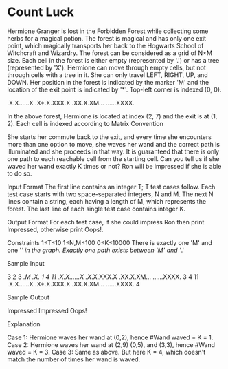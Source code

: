 # Count Luck
Hermione Granger is lost in the Forbidden Forest while collecting some herbs for a magical potion. The forest is magical and has only one exit point, which magically transports her back to the Hogwarts School of Witchcraft and Wizardry.
The forest can be considered as a grid of N×M size. Each cell in the forest is either empty (represented by '.') or has a tree (represented by 'X'). Hermione can move through empty cells, but not through cells with a tree in it. She can only travel LEFT, RIGHT, UP, and DOWN. Her position in the forest is indicated by the marker 'M' and the location of the exit point is indicated by '*'. Top-left corner is indexed (0, 0).

.X.X......X
.X*.X.XXX.X
.XX.X.XM...
......XXXX.

In the above forest, Hermione is located at index (2, 7) and the exit is at (1, 2). Each cell is indexed according to Matrix Convention

She starts her commute back to the exit, and every time she encounters more than one option to move, she waves her wand and the correct path is illuminated and she proceeds in that way. It is guaranteed that there is only one path to each reachable cell from the starting cell. Can you tell us if she waved her wand exactly K times or not? Ron will be impressed if she is able to do so.

Input Format
The first line contains an integer T; T test cases follow.
Each test case starts with two space-separated integers, N and M.
The next N lines contain a string, each having a length of M, which represents the forest.
The last line of each single test case contains integer K.

Output Format
For each test case, if she could impress Ron then print Impressed, otherwise print Oops!.

Constraints
1≤T≤10
1≤N,M≤100
0≤K≤10000
There is exactly one 'M' and one '*' in the graph.
Exactly one path exists between 'M' and '*.'

Sample Input

3
2 3
*.M
.X.
1
4 11
.X.X......X
.X*.X.XXX.X
.XX.X.XM...
......XXXX.
3
4 11
.X.X......X
.X*.X.XXX.X
.XX.X.XM...
......XXXX.
4

Sample Output

Impressed
Impressed
Oops!

Explanation

Case 1: Hermione waves her wand at (0,2), hence #Wand waved = K = 1.
Case 2: Hermione waves her wand at (2,9) (0,5), and (3,3), hence #Wand waved = K = 3.
Case 3: Same as above. But here K = 4, which doesn't match the number of times her wand is waved.
